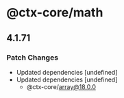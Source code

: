 # @ctx-core/math

## 4.1.71
### Patch Changes

- Updated dependencies [undefined]
- Updated dependencies [undefined]
  - @ctx-core/array@18.0.0
